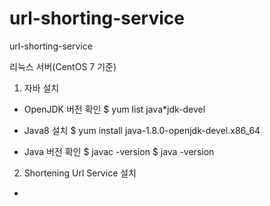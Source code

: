 # url-shorting-service
url-shorting-service

리눅스 서버(CentOS 7 기준)

1. 자바 설치

- OpenJDK 버전 확인
$ yum list java*jdk-devel

- Java8 설치
$ yum install java-1.8.0-openjdk-devel.x86_64

- Java 버전 확인
$ javac -version
$ java -version





2. Shortening Url Service 설치

- 
